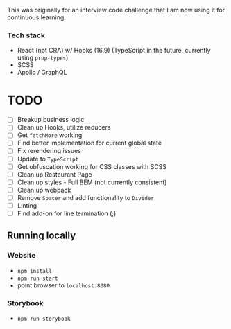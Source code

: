 This was originally for an interview code challenge that I am now using it for continuous learning.


### Tech stack

- React (not CRA) w/ Hooks (16.9) (TypeScript in the future, currently using `prop-types`)
- SCSS 
- Apollo / GraphQL

# TODO
- [ ] Breakup business logic
- [ ] Clean up Hooks, utilize reducers
- [ ] Get `fetchMore` working
- [ ] Find better implementation for current global state
- [ ] Fix rerendering issues
- [ ] Update to `TypeScript`
- [ ] Get obfuscation working for CSS classes with SCSS
- [ ] Clean up Restaurant Page
- [ ] Clean up styles - Full BEM (not currently consistent)
- [ ] Clean up webpack
- [ ] Remove `Spacer` and add functionality to `Divider`
- [ ] Linting
- [ ] Find add-on for line termination (;)

## Running locally
### Website
- `npm install`
- `npm run start`
- point browser to `localhost:8080`

### Storybook
- `npm run storybook`
